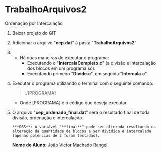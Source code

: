 # TrabalhoArquivos2
Ordenação por Intercalação

1. Baixar projeto do GIT
2. Adicionar o arquivo "**cep.dat**" à pasta "**TrabalhoArquivos2**"

3.  * Há duas maneiras de executar o programa:
        * Executando o "**IntercalaCompleto.c**" (a divisão e intercalação dos blocos em um programa só).
        * Executando primeiro "**Divide.c**", em seguida "**Intercala.c**".
        
4.  Executar o programa utilizando o terminal com o seguinte comando:
	> ./[PROGRAMA]
	* Onde [PROGRAMA] é o código que deseja executar.
5.  O arquivo "**cep_ordenado_final.dat**" será o resultado final de toda divisão, ordenação e intercalação.


        ***OBS**: A variável "**final**" pode ser alterada resultando na alteração da quantidade de blocos a ser dividida e intercalada (apenas potências de 2 foram testadas).

        
    **Nome do Aluno:** João Victor Machado Rangel